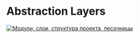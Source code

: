 # Abstraction Layers

[![Модули, слои, структура проекта, песочницы](https://img.youtube.com/vi/O7A9chb573E/0.jpg)](https://www.youtube.com/watch?v=O7A9chb573E)
